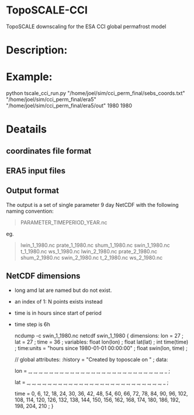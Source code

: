 # TopoSCALE-CCI
TopoSCALE downscaling for the ESA CCI global permafrost model

# Description:

# Example:
python tscale_cci_run.py "/home/joel/sim/cci_perm_final/sebs_coords.txt"  "/home/joel/sim/cci_perm_final/era5" "/home/joel/sim/cci_perm_final/era5/out" 1980 1980

# Deatails

## coordinates file format


## ERA5 input files

## Output format

The output is a set of single parameter 9 day NetCDF with the following naming convention:

> PARAMETER_TIMEPERIOD_YEAR.nc 

eg.

> lwin_1_1980.nc  prate_1_1980.nc  shum_1_1980.nc  swin_1_1980.nc  t_1_1980.nc  ws_1_1980.nc
> lwin_2_1980.nc  prate_2_1980.nc  shum_2_1980.nc  swin_2_1980.nc  t_2_1980.nc  ws_2_1980.nc



## NetCDF dimensions
- long amd lat are named but do not exist. 
- an index of 1: N points exists instead
- time is in hours since start of period
- time step is 6h


	ncdump -c swin_1_1980.nc 
	netcdf swin_1_1980 {
	dimensions:
		lon = 27 ;
		lat = 27 ;
		time = 36 ;
	variables:
		float lon(lon) ;
		float lat(lat) ;
		int time(time) ;
			time:units = "hours since 1980-01-01 00:00:00" ;
		float swin(lon, time) ;

	// global attributes:
			:history = "Created by toposcale on " ;
	data:

	 lon = _, _, _, _, _, _, _, _, _, _, _, _, _, _, _, _, _, _, _, _, _, _, _, 
	    _, _, _, _ ;

	 lat = _, _, _, _, _, _, _, _, _, _, _, _, _, _, _, _, _, _, _, _, _, _, _, 
	    _, _, _, _ ;

	 time = 0, 6, 12, 18, 24, 30, 36, 42, 48, 54, 60, 66, 72, 78, 84, 90, 96, 
	    102, 108, 114, 120, 126, 132, 138, 144, 150, 156, 162, 168, 174, 180, 
	    186, 192, 198, 204, 210 ;
	}


